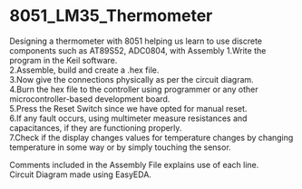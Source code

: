 # 8051_LM35_Thermometer
Designing a thermometer with 8051 helping us learn to use discrete components such as AT89S52, ADC0804, with Assembly
1.Write the program in the Keil software.<br>
2.Assemble, build and create a .hex file.<br>
3.Now give the connections physically as per the circuit diagram.<br>
4.Burn the hex file to the controller using programmer or any other microcontroller-based development board.<br>
5.Press the Reset Switch since we have opted for manual reset.<br>
6.If any fault occurs, using multimeter measure resistances and capacitances, if they are functioning properly.<br>
7.Check if the display changes values for temperature changes by changing temperature in some way or by simply touching the sensor.<br>

Comments included in the Assembly File explains use of each line.<br>
Circuit Diagram made using EasyEDA.
